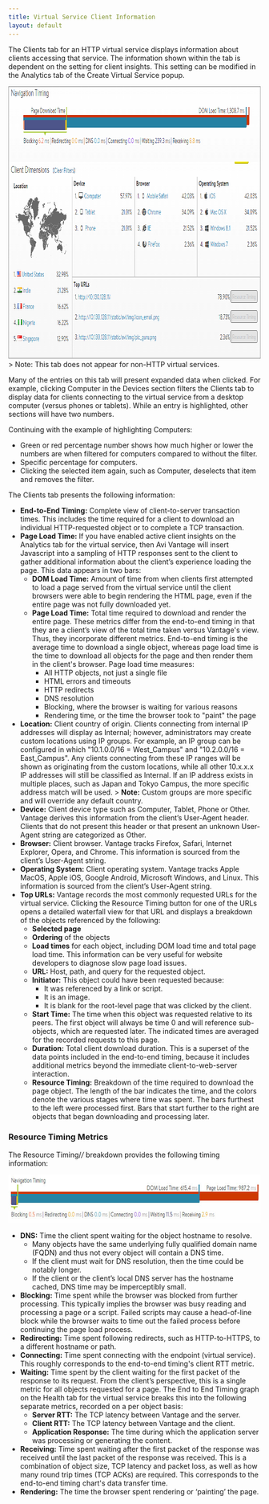 ```yaml
---
title: Virtual Service Client Information
layout: default
---
```

The Clients tab for an HTTP virtual service displays information about clients accessing that service. The information shown within the tab is dependent on the setting for client insights. This setting can be modified in the Analytics tab of the Create Virtual Service popup.

<img class="alignnone size-full wp-image-1108" src="img/Clients1.png" alt="Clients" width="937" height="542">
> Note: This tab does not appear for non-HTTP virtual services. 

Many of the entries on this tab will present expanded data when clicked. For example, clicking Computer in the Devices section filters the Clients tab to display data for clients connecting to the virtual service from a desktop computer (versus phones or tablets). While an entry is highlighted, other sections will have two numbers.

Continuing with the example of highlighting Computers:

* Green or red percentage number shows how much higher or lower the numbers are when filtered for computers compared to without the filter. 
* Specific percentage for computers. 
* Clicking the selected item again, such as Computer, deselects that item and removes the filter.  

The Clients tab presents the following information:

* **End-to-End Timing:** Complete view of client-to-server transaction times. This includes the time required for a client to download an individual HTTP-requested object or to complete a TCP transaction. 
* **Page Load Time:** If you have enabled active client insights on the Analytics tab for the virtual service, then Avi Vantage will insert Javascript into a sampling of HTTP responses sent to the client to gather additional information about the client’s experience loading the page. This data appears in two bars:  
    * **DOM Load Time:** Amount of time from when clients first attempted to load a page served from the virtual service until the client browsers were able to begin rendering the HTML page, even if the entire page was not fully downloaded yet. 
    * **Page Load Time:** Total time required to download and render the entire page. These metrics differ from the end-to-end timing in that they are a client’s view of the total time taken versus Vantage's view. Thus, they incorporate different metrics. End-to-end timing is the average time to download a single object, whereas page load time is the time to download all objects for the page and then render them in the client's browser. Page load time measures:  
        * All HTTP objects, not just a single file 
        * HTML errors and timeouts 
        * HTTP redirects 
        * DNS resolution 
        * Blocking, where the browser is waiting for various reasons 
        * Rendering time, or the time the browser took to "paint" the page 
* **Location:** Client country of origin. Clients connecting from internal IP addresses will display as Internal; however, administrators may create custom locations using IP groups. For example, an IP group can be configured in which "10.1.0.0/16 = West_Campus" and "10.2.0.0/16 = East_Campus". Any clients connecting from these IP ranges will be shown as originating from the custom locations, while all other 10.x.x.x IP addresses will still be classified as Internal. If an IP address exists in multiple places, such as Japan and Tokyo Campus, the more specific address match will be used. > <strong>Note:</strong> Custom groups are more specific and will override any default country. 
* **Device:** Client device type such as Computer, Tablet, Phone or Other. Vantage derives this information from the client’s User-Agent header. Clients that do not present this header or that present an unknown User-Agent string are categorized as Other. 
* **Browser:** Client browser. Vantage tracks Firefox, Safari, Internet Explorer, Opera, and Chrome. This information is sourced from the client’s User-Agent string. 
* **Operating System:** Client operating system. Vantage tracks Apple MacOS, Apple iOS, Google Android, Microsoft Windows, and Linux. This information is sourced from the client’s User-Agent string. 
* **Top URLs:** Vantage records the most commonly requested URLs for the virtual service. Clicking the Resource Timing button for one of the URLs opens a detailed waterfall view for that URL and displays a breakdown of the objects referenced by the following:  
    * **Selected page** 
    * **Ordering** of the objects 
    * **Load times** for each object, including DOM load time and total page load time. This information can be very useful for website developers to diagnose slow page load issues. 
    * **URL:** Host, path, and query for the requested object. 
    * **Initiator:** This object could have been requested because:  
        * It was referenced by a link or script. 
        * It is an image. 
        * It is blank for the root-level page that was clicked by the client. 
    * **Start Time:** The time when this object was requested relative to its peers. The first object will always be time 0 and will reference sub-objects, which are requested later. The indicated times are averaged for the recorded requests to this page. 
    * **Duration:** Total client download duration. This is a superset of the data points included in the end-to-end timing, because it includes additional metrics beyond the immediate client-to-web-server interaction. 
    * **Resource Timing:** Breakdown of the time required to download the page object. The length of the bar indicates the time, and the colors denote the various stages where time was spent. The bars furthest to the left were processed first. Bars that start further to the right are objects that began downloading and processing later.  

### Resource Timing Metrics

The Resource Timing/*/* breakdown provides the following timing information:

<a href="img/details_analytics_end-to-end_6-a2.jpg"><img src="img/details_analytics_end-to-end_6-a2.jpg" alt="details_analytics_end-to-end_6-a2" width="700" height="96" class="alignnone size-full wp-image-2029"></a>

* **DNS:** Time the client spent waiting for the object hostname to resolve.  
    * Many objects have the same underlying fully qualified domain name (FQDN) and thus not every object will contain a DNS time. 
    * If the client must wait for DNS resolution, then the time could be notably longer. 
    * If the client or the client’s local DNS server has the hostname cached, DNS time may be imperceptibly small. 
* **Blocking:** Time spent while the browser was blocked from further processing. This typically implies the browser was busy reading and processing a page or a script. Failed scripts may cause a head-of-line block while the browser waits to time out the failed process before continuing the page load process. 
* **Redirecting:** Time spent following redirects, such as HTTP-to-HTTPS, to a different hostname or path. 
* **Connecting:** Time spent connecting with the endpoint (virtual service). This roughly corresponds to the end-to-end timing's client RTT metric. 
* **Waiting:** Time spent by the client waiting for the first packet of the response to its request. From the client’s perspective, this is a single metric for all objects requested for a page. The End to End Timing graph on the Health tab for the virtual service breaks this into the following separate metrics, recorded on a per object basis:  
    * **Server RTT:** The TCP latency between Vantage and the server. 
    * **Client RTT:** The TCP latency between Vantage and the client. 
    * **Application Response:** The time during which the application server was processing or generating the content. 
* **Receiving:** Time spent waiting after the first packet of the response was received until the last packet of the response was received. This is a combination of object size, TCP latency and packet loss, as well as how many round trip times (TCP ACKs) are required. This corresponds to the end-to-end timing chart's data transfer time. 
* **Rendering:** The time the browser spent rendering or ‘painting’ the page.   